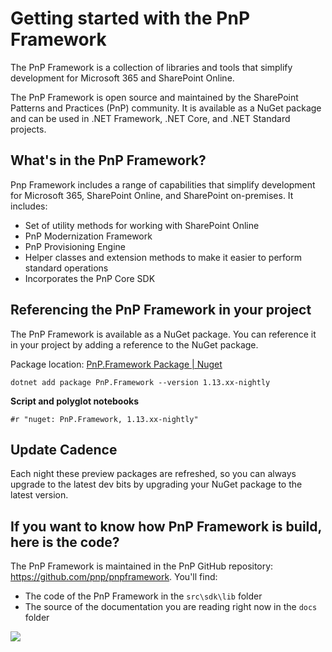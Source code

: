 # Getting started with the PnP Framework

The PnP Framework is a collection of libraries and tools that simplify development for Microsoft 365 and SharePoint Online. 

The PnP Framework is open source and maintained by the SharePoint Patterns and Practices (PnP) community. It is available as a NuGet package and can be used in .NET Framework, .NET Core, and .NET Standard projects.

## What's in the PnP Framework?

Pnp Framework includes a range of capabilities that simplify development for Microsoft 365, SharePoint Online, and SharePoint on-premises. It includes:

- Set of utility methods for working with SharePoint Online
- PnP Modernization Framework
- PnP Provisioning Engine
- Helper classes and extension methods to make it easier to perform standard operations
- Incorporates the PnP Core SDK


## Referencing the PnP Framework in your project

The PnP Framework is available as a NuGet package. You can reference it in your project by adding a reference to the NuGet package.

Package location: [PnP.Framework Package | Nuget](https://www.nuget.org/packages/PnP.Framework)
 
```dotnetcli
dotnet add package PnP.Framework --version 1.13.xx-nightly
```

**Script and polyglot notebooks**

```dotnetcli
#r "nuget: PnP.Framework, 1.13.xx-nightly"
```

## Update Cadence

Each night these preview packages are refreshed, so you can always upgrade to the latest dev bits by upgrading your NuGet package to the latest version.

## If you want to know how PnP Framework is build, here is the code?

The PnP Framework is maintained in the PnP GitHub repository: https://github.com/pnp/pnpframework. You'll find:

- The code of the PnP Framework in the `src\sdk\lib` folder
- The source of the documentation you are reading right now in the `docs` folder

<img src="https://m365-visitor-stats.azurewebsites.net/pnpframework/docs/using-the-framework" aria-hidden="true" />

